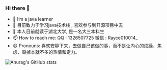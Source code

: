 ### Hi there 👋
 
- 🌱 I’m a java learner 
- 👯 目前致力于学习java技术栈 , 喜欢参与到开源项目中去
- 💬 本人目前就读于湖北大学, 是一名大三本科生
- 📫 How to reach me: QQ : 1326507725 微信 : Rayce010014_
- 😄 Pronouns: 喜欢安静下来，去做自己该做的事，而不是让内心的烦躁、焦虑，毁掉本就不多的热情和定力。
<!--
**Ray2310/Ray2310** is a ✨ _special_ ✨ repository because its `README.md` (this file) appears on your GitHub profile.

Here are some ideas to get you started:

- 🔭 I’m currently working on ...
- 🌱 I’m currently learning ...
- 👯 I’m looking to collaborate on ...
- 🤔 I’m looking for help with ...
- 💬 Ask me about ...
- 📫 How to reach me: ...
- 😄 Pronouns: ...
- ⚡ Fun fact: ...
-->
![Anurag's GitHub stats](https://github-readme-stats.vercel.app/api?username=Ray2310&show_icons=true&theme=radical)

